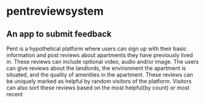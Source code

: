 # pentreviewsystem

## An app to submit feedback 

Pent is a hypothetical platform where users can sign up with their basic information and post reviews about apartments they have previously lived in. These reviews can include optional video, audio and/or image. The users can give reviews about the landlords, the environment the apartment is situated, and the quality of amenities in the apartment. These reviews can be uniquely marked as helpful by random visitors of the platform. Visitors can also sort these reviews based on the most helpful(by count) or most recent
